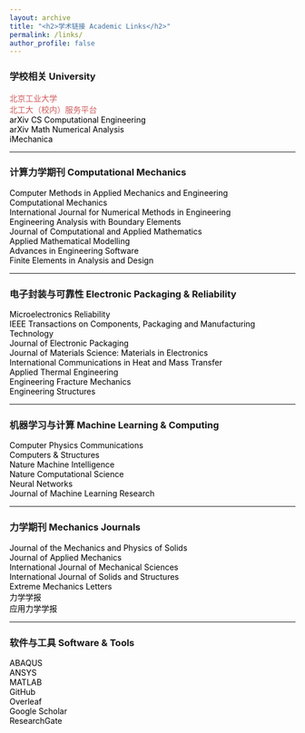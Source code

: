```yaml
---
layout: archive
title: "<h2>学术链接 Academic Links</h2>"
permalink: /links/
author_profile: false
---
```


<!-- Google tag (gtag.js) -->
<script async src="https://www.googletagmanager.com/gtag/js?id=G-K251SYLJ6Y"></script>
<script>
  window.dataLayer = window.dataLayer || [];
  function gtag(){dataLayer.push(arguments);}
  gtag('js', new Date());
  gtag('config', 'G-K251SYLJ6Y');
</script>

<h3>学校相关 University</h3>
<p style="text-align:left;"> 
	<a href="https://www.bjut.edu.cn/" style="text-decoration:none;color:indianred;">北京工业大学</a> <br> 
	<a href="https://my.bjut.edu.cn/page/site/index" style="text-decoration:none;color:indianred;">北工大（校内）服务平台</a> <br> 
	<a href="https://arxiv.org/list/cs.CE/new" style="text-decoration:none;color:black;">arXiv CS Computational Engineering</a><br> 
	<a href="https://arxiv.org/list/math.NA/new" style="text-decoration:none;color:black;">arXiv Math Numerical Analysis</a><br> 
	<a href="http://imechanica.org/" style="text-decoration:none;color:black;">iMechanica</a><br> 
</p>

<hr>
<h3>计算力学期刊 Computational Mechanics</h3>

<p style="text-align:left;">
	<a href="https://www.sciencedirect.com/journal/computer-methods-in-applied-mechanics-and-engineering" style="text-decoration:none;color:black;">Computer Methods in Applied Mechanics and Engineering</a><br> 
	<a href="https://link.springer.com/journal/466" style="text-decoration:none;color:black;">Computational Mechanics</a><br> 
	<a href="https://onlinelibrary.wiley.com/journal/10970207" style="text-decoration:none;color:black;">International Journal for Numerical Methods in Engineering</a><br> 
	<a href="https://www.sciencedirect.com/journal/engineering-analysis-with-boundary-elements" style="text-decoration:none;color:black;">Engineering Analysis with Boundary Elements</a><br> 
	<a href="https://www.sciencedirect.com/journal/journal-of-computational-and-applied-mathematics" style="text-decoration:none;color:black;">Journal of Computational and Applied Mathematics</a><br> 
	<a href="https://www.sciencedirect.com/journal/applied-mathematical-modelling" style="text-decoration:none;color:black;">Applied Mathematical Modelling</a><br> 
	<a href="https://www.sciencedirect.com/journal/advances-in-engineering-software" style="text-decoration:none;color:black;">Advances in Engineering Software</a><br> 
	<a href="https://www.sciencedirect.com/journal/finite-elements-in-analysis-and-design" style="text-decoration:none;color:black;">Finite Elements in Analysis and Design</a><br> 
</p>

<hr>
<h3>电子封装与可靠性 Electronic Packaging & Reliability</h3>

<p style="text-align:left;">
<a href="https://www.sciencedirect.com/journal/microelectronics-reliability" style="text-decoration:none;color:black;">Microelectronics Reliability</a><br>
<a href="https://ieeexplore.ieee.org/xpl/RecentIssue.jsp?punumber=6144" style="text-decoration:none;color:black;">IEEE Transactions on Components, Packaging and Manufacturing Technology</a><br> 
<a href="https://asmedigitalcollection.asme.org/electronicpackaging" style="text-decoration:none;color:black;">Journal of Electronic Packaging</a><br>
<a href="https://link.springer.com/journal/10854" style="text-decoration:none;color:black;">Journal of Materials Science: Materials in Electronics</a><br>
<a href="https://www.sciencedirect.com/journal/international-communications-in-heat-and-mass-transfer" style="text-decoration:none;color:black;">International Communications in Heat and Mass Transfer</a><br>
<a href="https://www.sciencedirect.com/journal/applied-thermal-engineering" style="text-decoration:none;color:black;">Applied Thermal Engineering</a><br>
<a href="https://www.sciencedirect.com/journal/engineering-fracture-mechanics" style="text-decoration:none;color:black;">Engineering Fracture Mechanics</a><br> 
<a href="https://www.sciencedirect.com/journal/engineering-structures" style="text-decoration:none;color:black;">Engineering Structures</a><br>
</p>

<hr>
<h3>机器学习与计算 Machine Learning & Computing</h3>
<p style="text-align:left;">
<a href="https://www.sciencedirect.com/journal/computer-physics-communications" style="text-decoration:none;color:black;">Computer Physics Communications</a><br>
<a href="https://www.sciencedirect.com/journal/computers-and-structures" style="text-decoration:none;color:black;">Computers & Structures</a><br>
<a href="https://www.nature.com/natmachintell/" style="text-decoration:none;color:black;">Nature Machine Intelligence</a><br>
<a href="https://www.nature.com/natcomputsci/" style="text-decoration:none;color:black;">Nature Computational Science</a><br>
<a href="https://www.sciencedirect.com/journal/neural-networks" style="text-decoration:none;color:black;">Neural Networks</a><br>
<a href="https://jmlr.org/" style="text-decoration:none;color:black;">Journal of Machine Learning Research</a><br>
</p>

<hr>
<h3>力学期刊 Mechanics Journals</h3>
<p style="text-align:left;">
<a href="https://www.sciencedirect.com/journal/journal-of-the-mechanics-and-physics-of-solids" style="text-decoration:none;color:black;">Journal of the Mechanics and Physics of Solids</a><br>
<a href="https://asmedigitalcollection.asme.org/appliedmechanics" style="text-decoration:none;color:black;">Journal of Applied Mechanics</a><br>
<a href="https://www.sciencedirect.com/journal/international-journal-of-mechanical-sciences" style="text-decoration:none;color:black;">International Journal of Mechanical Sciences</a><br>
<a href="https://www.sciencedirect.com/journal/international-journal-of-solids-and-structures" style="text-decoration:none;color:black;">International Journal of Solids and Structures</a><br>
<a href="https://www.sciencedirect.com/journal/extreme-mechanics-letters" style="text-decoration:none;color:black;">Extreme Mechanics Letters</a><br>
<a href="https://lxxb.cstam.org.cn/CN/1000-0992/home.shtml" style="text-decoration:none;color:black;">力学学报</a><br>
<a href="https://yylxxb.cstam.org.cn/" style="text-decoration:none;color:black;">应用力学学报</a><br>
</p>

<hr>
<h3>软件与工具 Software & Tools</h3>
<p style="text-align:left;">
<a href="https://www.3ds.com/products-services/simulia/products/abaqus/" style="text-decoration:none;color:black;">ABAQUS</a><br>
<a href="https://www.ansys.com/" style="text-decoration:none;color:black;">ANSYS</a><br>
<a href="https://www.mathworks.com/products/matlab.html" style="text-decoration:none;color:black;">MATLAB</a><br>
<a href="https://github.com/" style="text-decoration:none;color:black;">GitHub</a><br>
<a href="https://www.overleaf.com/" style="text-decoration:none;color:black;">Overleaf</a><br>
<a href="https://scholar.google.com/" style="text-decoration:none;color:black;">Google Scholar</a><br>
<a href="https://www.researchgate.net/" style="text-decoration:none;color:black;">ResearchGate</a><br>
</p>
